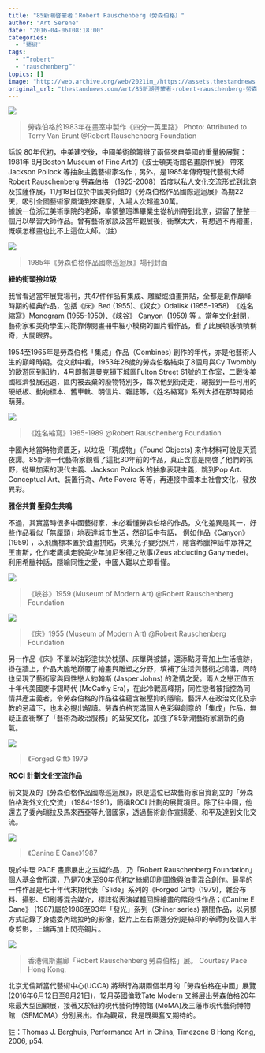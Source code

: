```yaml
---
title: "85新潮啓蒙者：Robert Rauschenberg（勞森伯格）"
author: "Art Serene"
date: "2016-04-06T08:18:00"
categories:
  - "藝術"
tags:
  - "”robert"
  - "rauschenberg”"
topics: []
image: "http://web.archive.org/web/2021im_/https://assets.thestandnews.com/media/photos/01_Robert_wdh8G.jpeg"
original_url: "thestandnews.com/art/85新潮啓蒙者-robert-rauschenberg-勞森伯格"
---
```

![](http://web.archive.org/web/2021im_/https://assets.thestandnews.com/media/photos/01_Robert_wdh8G.jpeg)

> 勞森伯格於1983年在畫室中製作《四分一英里路》 Photo: Attributed to Terry Van Brunt @Robert Rauschenberg Foundation

話說 80年代初，中美建交後，中國美術館籌辦了兩個來自美國的重量級展覽：1981年 8月Boston Museum of Fine Art的《波士頓美術館名畫原作展》 帶來Jackson Pollock 等抽象主義藝術家名作；另外，是1985年傳奇現代藝術大師 Robert Rauschenberg 勞森伯格 （1925-2008）首度以私人文化交流形式到北京及拉蕯作展，11月18日位於中國美術館的《勞森伯格作品國際巡迴展》為期22天，吸引全國藝術家風湧到來觀摩，入場人次超逾30萬。  
據說一位浙江美術學院的老師，率領整班準畢業生從杭州帶到北京，逗留了整整一個月以學習大師作品。曾有藝術家談及當年觀展後，衝擊太大，有想過不再繪畫，慨嘆怎樣畫也比不上這位大師。(註）

![](http://web.archive.org/web/2021im_/https://assets.thestandnews.com/media/photos/02_catalogue_VSNiE.jpg)
> 1985年《勞森伯格作品國際巡迴展》場刊封面

**紐約街頭撿垃圾**

我曾看過當年展覽場刊，共47件作品有集成、雕塑或油畫拼貼，全都是創作巔峰時期的經典作品，包括《床》Bed (1955)、《奴女》Odalisk (1955-1958)  《姓名縮寫》Monogram (1955-1959)、《崍谷》 Canyon  (1959) 等 。當年文化封閉，藝術家和美術學生只能靠傳閱畫冊中細小模糊的圖片看作品，看了此展頓感嘖嘖稱奇，大開眼界。

1954至1965年是勞森伯格「集成」作品（Combines) 創作的年代，亦是他藝術人生的巔峰時期。從文獻中看，1953年28歲的勞森伯格結束了8個月與Cy Twombly 的歐遊回到紐約，4月即搬進曼克頓下城區Fulton Street 61號的工作室，二戰後美國經濟發展迅速，區内被丟棄的廢物特別多，每次他到街走走，總撿到一些可用的硬紙板、動物標本、舊車軚、明信片、雜誌等，《姓名縮寫》系列大抵在那時開始萌芽。

![](http://web.archive.org/web/2021im_/https://assets.thestandnews.com/media/photos/03_mono_sQNgd.jpg)
> 《姓名縮寫》1985-1989 @Robert Rauschenberg Foundation

中國內地當時物資匱乏，以垃圾「現成物」（Found Objects) 來作材料可說是天荒夜譚。85新潮一代藝術家觀看了這批30年前的作品，真正含意是開啓了他們的視野，從畢加索的現代主義、Jackson Pollock 的抽象表現主義，跳到Pop Art、Conceptual Art、裝置行為、Arte Povera 等等，再連接中國本土社會文化，發放異彩。

**雅俗共賞 壓抑生共鳴**

不過，其實當時很多中國藝術家，未必看懂勞森伯格的作品，文化差異是其一，好些作品看似「無厘頭」地表達城市生活，然卻話中有話， 例如作品《Canyon》(1959) ，以飛鷹標本置於油畫拼貼，夾集兒子嬰兒照片，隱含希臘神話中眾神之王宙斯，化作老鷹擒走貌美少年加尼米德之故事(Zeus abducting Ganymede)。利用希臘神話，隱喻同性之愛，中國人難以立即看懂。

![](http://web.archive.org/web/2021im_/https://assets.thestandnews.com/media/photos/canyon_Z10XB.jpg)
> 《峽谷》1959 (Museum of Modern Art) @Robert Rauschenberg Foundation

![](http://web.archive.org/web/2021im_/https://assets.thestandnews.com/media/photos/04_Bed_B3btY.jpg)
> 《床》1955 (Museum of Modern Art) @Robert Rauschenberg Foundation

另一作品《床》不單以油彩塗抹於枕頭、床單與被舖，還添點牙膏加上生活痕跡，掛在牆上，作品大膽地巔覆了繪畫與雕塑之分野，填補了生活與藝術之鴻溝，同時也呈現了藝術家與同性戀人約翰斯 (Jasper Johns) 的激情之愛。兩人之戀正值五十年代美國麥卡錫時代 (McCathy Era)，在此冷戰高峰期，同性戀者被指控為同情共產主義者，令勞森伯格的作品往往蘊含被壓抑的隱喻，藝評人在政治文化及宗教的忌諱下，也未必提出解讀。勞森伯格充滿個人色彩與創意的「集成」作品，無疑正面衝擊了「藝術為政治服務」的延安文化，加強了85新潮藝術家創新的勇氣。

![](http://web.archive.org/web/2021im_/https://assets.thestandnews.com/media/photos/ForgedGift_hlft6.jpg)
> 《Forged Gift》 1979

**ROCI 計劃文化交流作品**

前文提及的《勞森伯格作品國際巡迴展》，原是這位已故藝術家自資創立的「勞森伯格海外文化交流」（1984-1991)，簡稱ROCI 計劃的展覽項目。除了往中國，他還去了委內瑞拉及馬來西亞等九個國家，透過藝術創作宣揚愛、和平及達到文化交流。

![](http://web.archive.org/web/2021im_/https://assets.thestandnews.com/media/photos/06_canine_LlFJU.jpg)
> 《Canine E Cane》1987

現於中環 PACE 畫廊展出之五幅作品，乃「Robert Rauschenberg Foundation」個人基金會所選，乃是70末至90年代初之絲網印刷圖像與油畫混合創作。最早的一件作品是七十年代末期代表「Slide」系列的《Forged Gift》(1979)，雜合布料、攝影、印刷等混合媒介，標誌從表演媒體回歸繪畫的階段性作品；《Canine E Cane》 (1987)屬於1986至93年「發光」系列（Shiner series) 期間作品，以另類方式記錄了身處委內瑞拉時的影像，鋁片上左右兩邊分別是絲印的拳師狗及個人半身剪影，上端再加上閃亮鋼片。

![](http://web.archive.org/web/2021im_/https://assets.thestandnews.com/media/photos/06_Installtion20View20_CugNT.jpg)
> 香港佩斯畫廊「Robert Rauschenberg 勞森伯格」展。 Courtesy Pace Hong Kong.

北京尤倫斯當代藝術中心(UCCA) 將舉行為期兩個半月的「勞森伯格在中國」展覽 (2016年6月12日至8月21日)，12月英國倫敦Tate Modern 又將展出勞森伯格20年來最大型回顧展，接著又於紐約現代藝術博物館 (MoMA)及三藩市現代藝術博物館 （SFMOMA）分別展出。作為觀眾，我是既興奮又期待的。

註：Thomas J. Berghuis, Performance Art in China, Timezone 8 Hong Kong, 2006, p54.